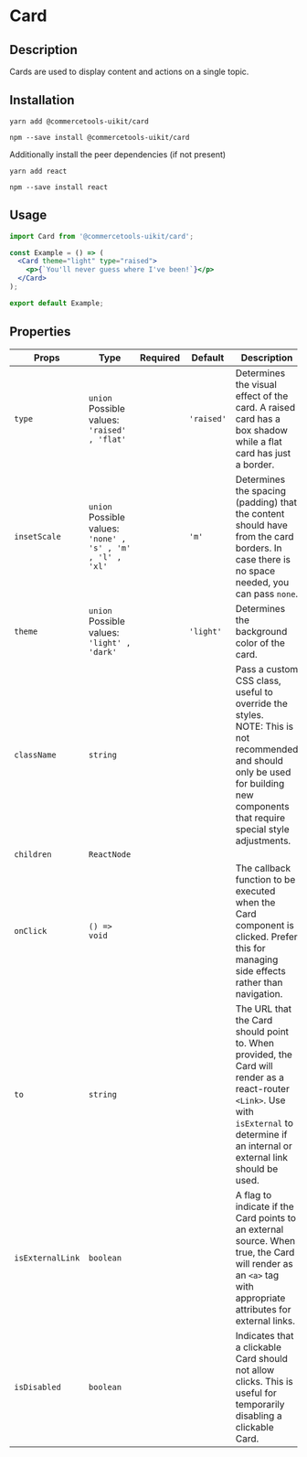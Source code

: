 <!-- THIS IS AN AUTOGENERATED FILE. DO NOT EDIT THIS FILE DIRECTLY. -->
<!-- This file is created by the `yarn generate-readme` script. -->

# Card

## Description

Cards are used to display content and actions on a single topic.

## Installation

```
yarn add @commercetools-uikit/card
```

```
npm --save install @commercetools-uikit/card
```

Additionally install the peer dependencies (if not present)

```
yarn add react
```

```
npm --save install react
```

## Usage

```jsx
import Card from '@commercetools-uikit/card';

const Example = () => (
  <Card theme="light" type="raised">
    <p>{`You'll never guess where I've been!`}</p>
  </Card>
);

export default Example;
```

## Properties

| Props            | Type                                                               | Required | Default    | Description                                                                                                                                                                                        |
| ---------------- | ------------------------------------------------------------------ | :------: | ---------- | -------------------------------------------------------------------------------------------------------------------------------------------------------------------------------------------------- |
| `type`           | `union`<br/>Possible values:<br/>`'raised' , 'flat'`               |          | `'raised'` | Determines the visual effect of the card. A raised card has a box shadow while a flat card has just a border.                                                                                      |
| `insetScale`     | `union`<br/>Possible values:<br/>`'none' , 's' , 'm' , 'l' , 'xl'` |          | `'m'`      | Determines the spacing (padding) that the content should have from the card borders. In case there is no space needed, you can pass `none`.                                                        |
| `theme`          | `union`<br/>Possible values:<br/>`'light' , 'dark'`                |          | `'light'`  | Determines the background color of the card.                                                                                                                                                       |
| `className`      | `string`                                                           |          |            | Pass a custom CSS class, useful to override the styles.&#xA;<br>&#xA;NOTE: This is not recommended and should only be used for building new components&#xA;that require special style adjustments. |
| `children`       | `ReactNode`                                                        |          |            |                                                                                                                                                                                                    |
| `onClick`        | `() => void`                                                       |          |            | The callback function to be executed when the Card component is clicked. Prefer this for managing side effects rather than navigation.                                                             |
| `to`             | `string`                                                           |          |            | The URL that the Card should point to. When provided, the Card will render as a react-router `<Link>`. Use with `isExternal` to determine if an internal or external link should be used.          |
| `isExternalLink` | `boolean`                                                          |          |            | A flag to indicate if the Card points to an external source. When true, the Card will render as an `<a>` tag with appropriate attributes for external links.                                       |
| `isDisabled`     | `boolean`                                                          |          |            | Indicates that a clickable Card should not allow clicks. This is useful for temporarily disabling a clickable Card.                                                                                |
